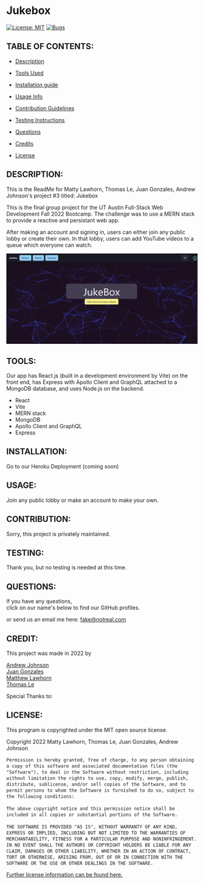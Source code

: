 # Jukebox
  [![License: MIT](https://img.shields.io/badge/License-MIT-yellow.svg)](https://opensource.org/licenses/MIT)
  [![Bugs](https://img.shields.io/github/issues/Lawhornmatt/Jukebox-vite/bug.svg)](https://github.com/Lawhornmatt/Jukebox-vite/issues)

## TABLE OF CONTENTS:

* [Description](#description)

* [Tools Used](#tools)

* [Installation guide](#installation) 

* [Usage Info](#usage) 

* [Contribution Guidelines](#contribution) 

* [Testing Instructions](#testing) 

* [Questions](#questions)

* [Credits](#credit)

* [License](#license)

## DESCRIPTION:

This is the ReadMe for Matty Lawhorn, Thomas Le, Juan Gonzales, Andrew Johnson's project #3 titled: Jukebox   

This is the final group project for the UT Austin Full-Stack Web Development Fall 2022 Bootcamp. The challenge was to use a MERN stack to provide a reactive and persistant web app.  

After making an account and signing in, users can either join any public lobby or create their own. In that lobby, users can add YouTube videos to a queue which everyone can watch. 

<img src='./client/public/jbscrnsht.png' alt='A screenshot of Project3-Jukebox'/>

## TOOLS:

Our app has React.js (built in a development environment by Vite) on the front end, has Express with Apollo Client and GraphQL attached to a MongoDB database, and uses Node.js on the backend. 

* React
* Vite
* MERN stack
* MongoDB
* Apollo Client and GraphQL
* Express

## INSTALLATION:

Go to our Heroku Deployment (coming soon)  

## USAGE:

Join any public lobby or make an account to make your own.  

## CONTRIBUTION:

Sorry, this project is privately maintained.  

## TESTING:

Thank you, but no testing is needed at this time.  

## QUESTIONS:

If you have any questions,  
click on our name's below to find our GitHub profiles.  

or send us an email me here: fake@notreal.com  

## CREDIT:

This project was made in 2022 by  

  <a target="_blank" rel="noopener noreferrer" href="https://github.com/Chueg">Andrew Johnson</a>   
  <a target="_blank" rel="noopener noreferrer" href="https://github.com/JuaGon653">Juan Gonzales</a>   
  <a target="_blank" rel="noopener noreferrer" href="https://github.com/Lawhornmatt">Matthew Lawhorn</a>  
  <a target="_blank" rel="noopener noreferrer" href="https://github.com/Thomasple13">Thomas Le</a>   

Special Thanks to:  

## LICENSE:

This program is copyrighted under the MIT open source license.

Copyright 2022 Matty Lawhorn, Thomas Le, Juan Gonzales, Andrew Johnson

    Permission is hereby granted, free of charge, to any person obtaining a copy of this software and associated documentation files (the "Software"), to deal in the Software without restriction, including without limitation the rights to use, copy, modify, merge, publish, distribute, sublicense, and/or sell copies of the Software, and to permit persons to whom the Software is furnished to do so, subject to the following conditions:
    
    The above copyright notice and this permission notice shall be included in all copies or substantial portions of the Software.
    
    THE SOFTWARE IS PROVIDED "AS IS", WITHOUT WARRANTY OF ANY KIND, EXPRESS OR IMPLIED, INCLUDING BUT NOT LIMITED TO THE WARRANTIES OF MERCHANTABILITY, FITNESS FOR A PARTICULAR PURPOSE AND NONINFRINGEMENT. IN NO EVENT SHALL THE AUTHORS OR COPYRIGHT HOLDERS BE LIABLE FOR ANY CLAIM, DAMAGES OR OTHER LIABILITY, WHETHER IN AN ACTION OF CONTRACT, TORT OR OTHERWISE, ARISING FROM, OUT OF OR IN CONNECTION WITH THE SOFTWARE OR THE USE OR OTHER DEALINGS IN THE SOFTWARE.

[Further license information can be found here.](https://opensource.org/licenses/MIT)

